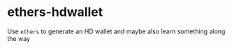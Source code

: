 # ethers-hdwallet
Use `ethers` to generate an HD wallet and maybe also learn something along the way
